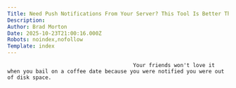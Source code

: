 ```yaml
---
Title: Need Push Notifications From Your Server? This Tool Is Better Than Discord
Description: 
Author: Brad Morton
Date: 2025-10-23T21:00:16.000Z
Robots: noindex,nofollow
Template: index
---
```


                                            Your friends won't love it when you bail on a coffee date because you were notified you were out of disk space.
                                        